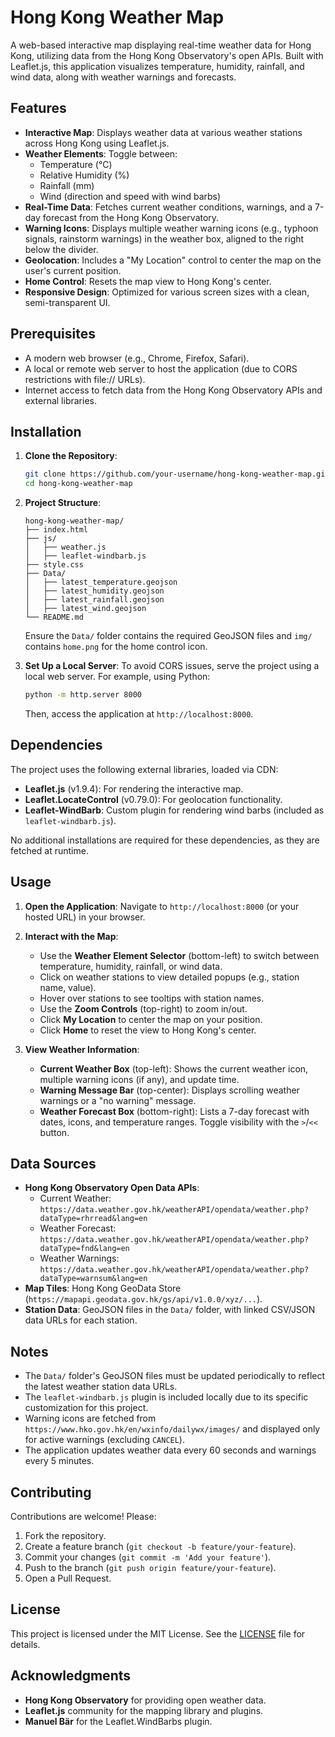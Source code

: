 # Hong Kong Weather Map

A web-based interactive map displaying real-time weather data for Hong Kong, utilizing data from the Hong Kong Observatory's open APIs. Built with Leaflet.js, this application visualizes temperature, humidity, rainfall, and wind data, along with weather warnings and forecasts.

## Features

- **Interactive Map**: Displays weather data at various weather stations across Hong Kong using Leaflet.js.
- **Weather Elements**: Toggle between:
  - Temperature (°C)
  - Relative Humidity (%)
  - Rainfall (mm)
  - Wind (direction and speed with wind barbs)
- **Real-Time Data**: Fetches current weather conditions, warnings, and a 7-day forecast from the Hong Kong Observatory.
- **Warning Icons**: Displays multiple weather warning icons (e.g., typhoon signals, rainstorm warnings) in the weather box, aligned to the right below the divider.
- **Geolocation**: Includes a "My Location" control to center the map on the user's current position.
- **Home Control**: Resets the map view to Hong Kong's center.
- **Responsive Design**: Optimized for various screen sizes with a clean, semi-transparent UI.

## Prerequisites

- A modern web browser (e.g., Chrome, Firefox, Safari).
- A local or remote web server to host the application (due to CORS restrictions with file:// URLs).
- Internet access to fetch data from the Hong Kong Observatory APIs and external libraries.

## Installation

1. **Clone the Repository**:
   ```bash
   git clone https://github.com/your-username/hong-kong-weather-map.git
   cd hong-kong-weather-map
   ```

2. **Project Structure**:
   ```
   hong-kong-weather-map/
   ├── index.html
   ├── js/
   │   ├── weather.js
   │   ├── leaflet-windbarb.js
   ├── style.css
   ├── Data/
   │   ├── latest_temperature.geojson
   │   ├── latest_humidity.geojson
   │   ├── latest_rainfall.geojson
   │   ├── latest_wind.geojson
   └── README.md
   ```
   Ensure the `Data/` folder contains the required GeoJSON files and `img/` contains `home.png` for the home control icon.

3. **Set Up a Local Server**:
   To avoid CORS issues, serve the project using a local web server. For example, using Python:
   ```bash
   python -m http.server 8000
   ```
   Then, access the application at `http://localhost:8000`.

## Dependencies

The project uses the following external libraries, loaded via CDN:
- **Leaflet.js** (v1.9.4): For rendering the interactive map.
- **Leaflet.LocateControl** (v0.79.0): For geolocation functionality.
- **Leaflet-WindBarb**: Custom plugin for rendering wind barbs (included as `leaflet-windbarb.js`).

No additional installations are required for these dependencies, as they are fetched at runtime.

## Usage

1. **Open the Application**:
   Navigate to `http://localhost:8000` (or your hosted URL) in your browser.

2. **Interact with the Map**:
   - Use the **Weather Element Selector** (bottom-left) to switch between temperature, humidity, rainfall, or wind data.
   - Click on weather stations to view detailed popups (e.g., station name, value).
   - Hover over stations to see tooltips with station names.
   - Use the **Zoom Controls** (top-right) to zoom in/out.
   - Click **My Location** to center the map on your position.
   - Click **Home** to reset the view to Hong Kong's center.

3. **View Weather Information**:
   - **Current Weather Box** (top-left): Shows the current weather icon, multiple warning icons (if any), and update time.
   - **Warning Message Bar** (top-center): Displays scrolling weather warnings or a "no warning" message.
   - **Weather Forecast Box** (bottom-right): Lists a 7-day forecast with dates, icons, and temperature ranges. Toggle visibility with the `>`/`<<` button.

## Data Sources

- **Hong Kong Observatory Open Data APIs**:
  - Current Weather: `https://data.weather.gov.hk/weatherAPI/opendata/weather.php?dataType=rhrread&lang=en`
  - Weather Forecast: `https://data.weather.gov.hk/weatherAPI/opendata/weather.php?dataType=fnd&lang=en`
  - Weather Warnings: `https://data.weather.gov.hk/weatherAPI/opendata/weather.php?dataType=warnsum&lang=en`
- **Map Tiles**: Hong Kong GeoData Store (`https://mapapi.geodata.gov.hk/gs/api/v1.0.0/xyz/...`).
- **Station Data**: GeoJSON files in the `Data/` folder, with linked CSV/JSON data URLs for each station.

## Notes

- The `Data/` folder's GeoJSON files must be updated periodically to reflect the latest weather station data URLs.
- The `leaflet-windbarb.js` plugin is included locally due to its specific customization for this project.
- Warning icons are fetched from `https://www.hko.gov.hk/en/wxinfo/dailywx/images/` and displayed only for active warnings (excluding `CANCEL`).
- The application updates weather data every 60 seconds and warnings every 5 minutes.

## Contributing

Contributions are welcome! Please:
1. Fork the repository.
2. Create a feature branch (`git checkout -b feature/your-feature`).
3. Commit your changes (`git commit -m 'Add your feature'`).
4. Push to the branch (`git push origin feature/your-feature`).
5. Open a Pull Request.

## License

This project is licensed under the MIT License. See the [LICENSE](LICENSE) file for details.

## Acknowledgments

- **Hong Kong Observatory** for providing open weather data.
- **Leaflet.js** community for the mapping library and plugins.
- **Manuel Bär** for the Leaflet.WindBarbs plugin.
